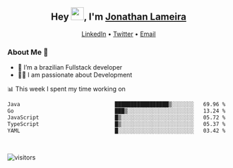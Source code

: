 <h2 align="center">Hey <img src="https://github.com/TheDudeThatCode/TheDudeThatCode/blob/master/Assets/Hi.gif" width="29">, I'm <a href="https://www.linkedin.com/in/jonathanlameira/">Jonathan Lameira</a></h2>
<p align="center">
  <a href="https://www.linkedin.com/in/jonathanlameira/">LinkedIn</a> •
  <a href="https://twitter.com/jlameira">Twitter</a> •
  <a href="mailto:jlameira@gmail.com">Email</a>
</p>

### About Me 🚀
- 🌱  I’m a brazilian Fullstack developer</br>
- 👨‍💻  I am passionate about Development</br>

<!-- ![Jonathan Lameira github stats](https://github-readme-stats.vercel.app/api?username=jlameirameli&show_icons=true&hide_border=true)&nbsp;&nbsp; -->

📊 This week I spent my time working on
<!--START_SECTION:waka-->

```txt
Java                              █████████████████▒░░░░░░░   69.96 %
Go                                ███▒░░░░░░░░░░░░░░░░░░░░░   13.24 %
JavaScript                        █▒░░░░░░░░░░░░░░░░░░░░░░░   05.72 %
TypeScript                        █▒░░░░░░░░░░░░░░░░░░░░░░░   05.37 %
YAML                              █░░░░░░░░░░░░░░░░░░░░░░░░   03.42 %
```

<!--END_SECTION:waka-->

<br />

![visitors](https://visitor-badge.laobi.icu/badge?page_id=jlameira.jlameira)

